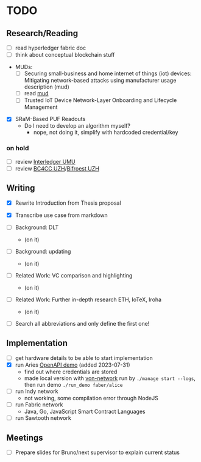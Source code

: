 # TODO

## Research/Reading

- [ ] read hyperledger fabric doc
- [ ] think about conceptual blockchain stuff
- MUDs:
  - [ ] Securing small-business and home internet of things (iot) devices: Mitigating network-based
        attacks using manufacturer usage description (mud)
  - [ ] read [mud](https://resources.infosecinstitute.com/topic/how-to-mitigate-iot-attacks-using-manufacturer-usage-description-mud/)
  - [ ] Trusted IoT Device Network-Layer Onboarding and Lifecycle Management
- [x] SRaM-Based PUF Readouts
  - Do I need to develop an algorithm myself?
    - nope, not doing it, simplify with hardcoded credential/key

### on hold

- [ ] review [Interledger UMU](https://www.researchgate.net/publication/342255539_An_Interledger_Blockchain_Platform_for_Cross-Border_Management_of_Cybersecurity_Information)
- [ ] review [BC4CC UZH]()/[Bifroest UZH](https://gitlab.ifi.uzh.ch/scheid/bifrost)

## Writing

- [x] Rewrite Introduction from Thesis proposal
- [x] Transcribe use case from markdown
- [ ] Background: DLT
  - (on it)
- [ ] Background: updating
  - (on it)
- [ ] Related Work: VC comparison and highlighting
  - (on it)
- [ ] Related Work: Further in-depth research ETH, IoTeX, Iroha

  - (on it)

- [ ] Search all abbreviations and only define the first one!

## Implementation

- [ ] get hardware details to be able to start implementation
- [x] run Aries [OpenAPI demo](https://github.com/hyperledger/aries-cloudagent-python/blob/main/demo/AriesOpenAPIDemo.md) (added 2023-07-31)
  - find out where credentials are stored
  - made local version with [von-network](https://github.com/bcgov/von-network)
    run by `./manage start --logs`, then run demo `./run_demo faber/alice`
- [ ] run Indy network
  - not working, some compilation error through NodeJS
- [ ] run Fabric network
  - Java, Go, JavaScript Smart Contract Languages
- [ ] run Sawtooth network

## Meetings

- [ ] Prepare slides for Bruno/next supervisor to explain current status
